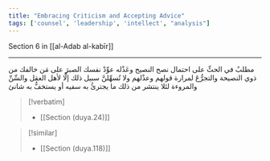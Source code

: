 ```yaml
---
title: "Embracing Criticism and Accepting Advice"
tags: ['counsel', 'leadership', 'intellect', "analysis"]
---
```


 Section 6 in [[al-Adab al-kabīr]]

---
مطلبٌ في الحثِّ على احتمال نصح النصيح وعَذْله عوِّدْ نفسك الصبرَ على مَن خالفك من ذوي النصيحة والتجرُّعَ لمرارة قولهم وعذْلهم ولا تُسهِّلنَّ سبيل ذلك إلَّا لأهل العقل والسِّنِّ والمروءة لئلا ينتشر من ذلك ما يجترئُ به سفيه أو يستخفُّ به شانئ

> [!verbatim]
> - [[Section (duya.24)]]

> [!similar]
> - [[Section (duya.118)]]

